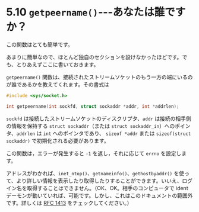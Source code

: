 # 5.10 `getpeername()`---あなたは誰ですか？

この関数はとても簡単です。

あまりに簡単なので、ほとんど独自のセクションを設けなかったほどです。でも、とりあえずここに書いておきます。

`getpeername()` 関数は、接続されたストリームソケットのもう一方の端にいるのが誰であるかを教えてくれます。その書式は

```c
#include <sys/socket.h>

int getpeername(int sockfd, struct sockaddr *addr, int *addrlen);
```

`sockfd` は接続したストリームソケットのディスクリプタ、`addr` は接続の相手側の情報を保持する `struct sockaddr`（または `struct sockaddr_in`）へのポインタ、`addrlen` は `int` へのポインタであり、 `sizeof *addr` または `sizeof(struct sockaddr)` で初期化される必要があります。

この関数は，エラーが発生すると `-1` を返し，それに応じて `errno` を設定します。

アドレスがわかれば、`inet_ntop()`、`getnameinfo()`、`gethostbyaddr()` を使って、より詳しい情報を表示したり取得したりすることができます。いいえ、ログイン名を取得することはできません。（OK、OK。相手のコンピュータで ident デーモンが動いていれば、可能です。しかし、これはこのドキュメントの範囲外です。詳しくは [RFC 1413](https://datatracker.ietf.org/doc/html/rfc1413) をチェックしてください。）
